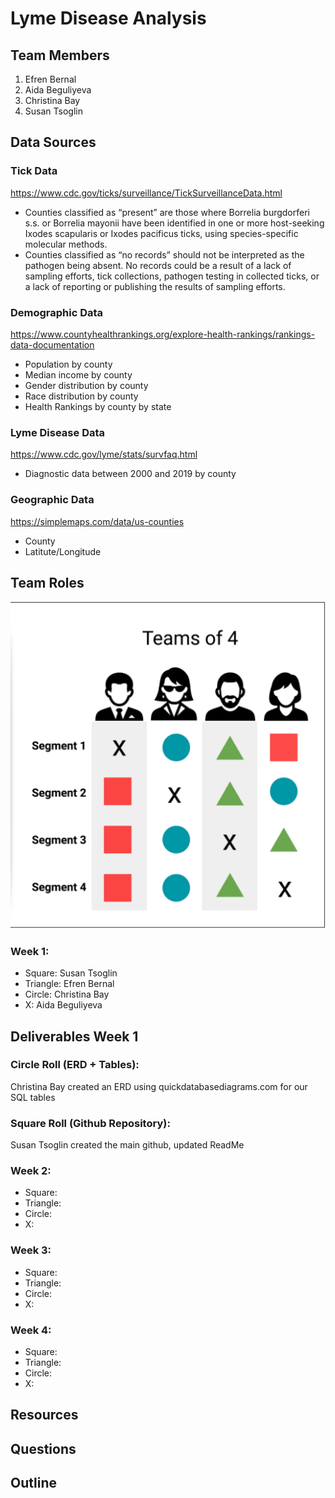 # Lyme Disease Analysis

## Team Members
1. Efren Bernal
2. Aida Beguliyeva
3. Christina Bay
4. Susan Tsoglin

## Data Sources
### Tick Data
https://www.cdc.gov/ticks/surveillance/TickSurveillanceData.html
- Counties classified as “present” are those where Borrelia burgdorferi s.s. or Borrelia mayonii have been identified in one or more host-seeking Ixodes scapularis or Ixodes pacificus ticks, using species-specific molecular methods.
- Counties classified as “no records” should not be interpreted as the pathogen being absent. No records could be a result of a lack of sampling efforts, tick collections, pathogen testing in collected ticks, or a lack of reporting or publishing the results of sampling efforts.

### Demographic Data
https://www.countyhealthrankings.org/explore-health-rankings/rankings-data-documentation
- Population by county
- Median income by county
- Gender distribution by county
- Race distribution by county
- Health Rankings by county by state

### Lyme Disease Data
https://www.cdc.gov/lyme/stats/survfaq.html
- Diagnostic data between 2000 and 2019 by county

### Geographic Data
https://simplemaps.com/data/us-counties
- County
- Latitute/Longitude

## Team Roles
![Teamsof4](Images/TeamsOf4.png)
### Week 1:
- Square: Susan Tsoglin
- Triangle: Efren Bernal
- Circle: Christina Bay
- X: Aida Beguliyeva

## Deliverables Week 1
### Circle Roll (ERD + Tables):
Christina Bay created an ERD using quickdatabasediagrams.com for our SQL tables

### Square Roll (Github Repository):
Susan Tsoglin created the main github, updated ReadMe

### 

### Week 2:
- Square:
- Triangle:
- Circle:
- X:

### Week 3:
- Square:
- Triangle:
- Circle:
- X:

### Week 4:
- Square:
- Triangle:
- Circle:
- X:

## Resources

## Questions

## Outline
